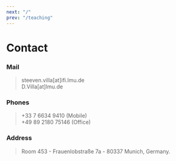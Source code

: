 ```yaml
---
next: "/"
prev: "/teaching"
---
```

# Contact



<Icons icon="/icons/google-scholar-square.svg" name="Scholar" link="https://scholar.google.com/citations?view_op=list_works&hl=en&user=j6rFI50AAAAJ&gmla=AJsN-F43L6BhCs7R86McoSpAPqGiopQpO2t_vYJ_I-GUWEc7iR_AZAg7mxVGo5xDQC1jzEY_2Bpo9CJmSS06tZ-O2LlKheJ4ThLLXbbriDRQQtAdKGYP7UkxB6xRRBp6IRak3kOe9bGk"/>

<Icons icon="/icons/researchgate-square.svg" name="Researchgate" link="https://www.researchgate.net/profile/David_Villa_Salazar"/>

<Icons icon="/icons/linkedin.png" name="Linkedin" link="https://fr.linkedin.com/in/steevenv"/>

<Icons icon="/icons/github.png" name="Github" link="https://github.com/xteeven"/>

<Icons icon="/icons/instagram.png" name="Instagram" link="https://www.instagram.com/xteevenv/"/>



### Mail

> steeven.villa[at]ifi.lmu.de   
> D.Villa[at]lmu.de

### Phones

> +33 7 6634 9410 (Mobile)  
> +49 89 2180 75146 (Office)

### Address 

> Room 453 - Frauenlobstraße 7a - 80337 Munich, Germany.

